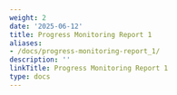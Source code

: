 ```yaml
---
weight: 2
date: '2025-06-12'
title: Progress Monitoring Report 1
aliases:
- /docs/progress-monitoring-report_1/
description: ''
linkTitle: Progress Monitoring Report 1
type: docs
---
```


